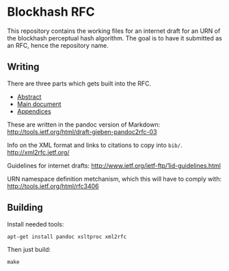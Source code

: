 
Blockhash RFC
=============

This repository contains the working files for an internet draft for
an URN of the blockhash perceptual hash algorithm.  The goal is to
have it submitted as an RFC, hence the repository name.

Writing
-------

There are three parts which gets built into the RFC.

* [Abstract](abstract.md)
* [Main document](main.md)
* [Appendices](appendices.md)

These are written in the pandoc version of Markdown:
http://tools.ietf.org/html/draft-gieben-pandoc2rfc-03

Info on the XML format and links to citations to copy into `bib/`.
http://xml2rfc.ietf.org/

Guidelines for internet drafts:
http://www.ietf.org/ietf-ftp/1id-guidelines.html

URN namespace definition metchanism, which this will have to comply
with:
http://tools.ietf.org/html/rfc3406


Building
--------

Install needed tools:

    apt-get install pandoc xsltproc xml2rfc

Then just build:

    make
